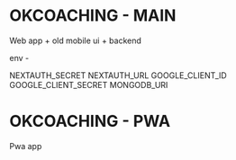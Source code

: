 # OKCOACHING - MAIN
Web app + old mobile ui + backend

env - 

NEXTAUTH_SECRET
NEXTAUTH_URL
GOOGLE_CLIENT_ID
GOOGLE_CLIENT_SECRET
MONGODB_URI    

# OKCOACHING - PWA
Pwa app 



